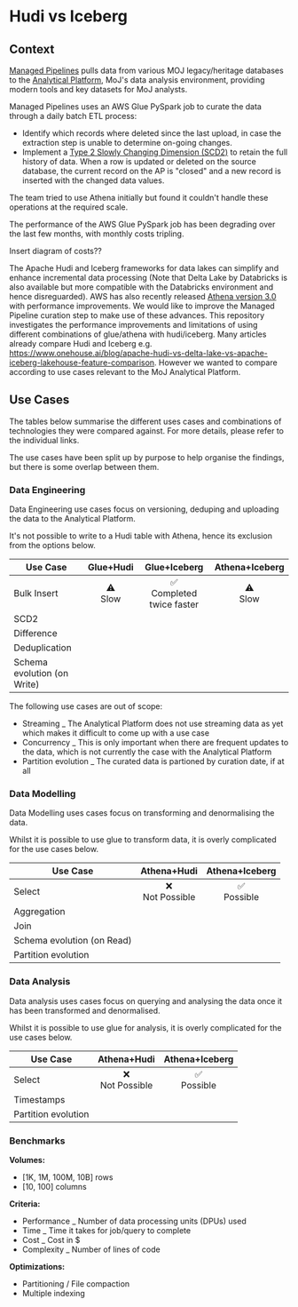 # Hudi vs Iceberg

## Context

[Managed Pipelines](https://ministryofjustice.github.io/analytical-platform-data-engineering/) pulls data from various MOJ legacy/heritage databases to the [Analytical Platform](https://user-guidance.services.alpha.mojanalytics.xyz/), MoJ's data analysis environment, providing modern tools and key datasets for MoJ analysts.

Managed Pipelines uses an AWS Glue PySpark job to curate the data through a daily batch ETL process:

- Identify which records where deleted since the last upload, in case the extraction step is unable to determine on-going changes.
- Implement a [Type 2 Slowly Changing Dimension (SCD2)](https://en.wikipedia.org/wiki/Slowly_changing_dimension) to retain the full history of data. When a row is updated or deleted on the source database, the current record on the AP is "closed" and a new record is inserted with the changed data values.

The team tried to use Athena initially but found it couldn't handle these operations at the required scale.

The performance of the AWS Glue PySpark job has been degrading over the last few months, with monthly costs tripling.

Insert diagram of costs??

The Apache Hudi and Iceberg frameworks for data lakes can simplify and enhance incremental data processing (Note that Delta Lake by Databricks is also available but more compatible with the Databricks environment and hence disreguarded). AWS has also recently released [Athena version 3.0](https://aws.amazon.com/about-aws/whats-new/2022/10/amazon-athena-announces-upgraded-query-engine/) with performance improvements. We would like to improve the Managed Pipeline curation step to make use of these advances. This repository investigates the performance improvements and limitations of using different combinations of glue/athena with hudi/iceberg. Many articles already compare Hudi and Iceberg e.g. https://www.onehouse.ai/blog/apache-hudi-vs-delta-lake-vs-apache-iceberg-lakehouse-feature-comparison. However we wanted to compare according to use cases relevant to the MoJ Analytical Platform.

## Use Cases

The tables below summarise the different uses cases and combinations of technologies they were compared against. For more details, please refer to the individual links.

The use cases have been split up by purpose to help organise the findings, but there is some overlap between them.

### Data Engineering

Data Engineering use cases focus on versioning, deduping and uploading the data to the Analytical Platform.

It's not possible to write to a Hudi table with Athena, hence its exclusion from the options below.

|Use Case|Glue+Hudi|Glue+Iceberg|Athena+Iceberg|
|-|:-:|:-:|:-:|
|Bulk Insert|:warning: <br />Slow|:white_check_mark: <br />Completed twice faster|:warning: <br />Slow|
|SCD2|||
|Difference|||
|Deduplication|||
|Schema evolution (on Write)|||

The following use cases are out of scope:

- Streaming _ The Analytical Platform does not use streaming data as yet which makes it difficult to come up with a use case
- Concurrency _ This is only important when there are frequent updates to the data, which is not currently the case with the Analytical Platform
- Partition evolution _ The curated data is partioned by curation date, if at all

### Data Modelling

Data Modelling uses cases focus on transforming and denormalising the data.

Whilst it is possible to use glue to transform data, it is overly complicated for the use cases below.

|Use Case|Athena+Hudi|Athena+Iceberg|
|-|:-:|:-:|
|Select|:x: <br />Not Possible|:white_check_mark: <br />Possible|
|Aggregation|||
|Join|||
|Schema evolution (on Read)|||
|Partition evolution|||

### Data Analysis

Data analysis uses cases focus on querying and analysing the data once it has been transformed and denormalised.

Whilst it is possible to use glue for analysis, it is overly complicated for the use cases below.

|Use Case|Athena+Hudi|Athena+Iceberg|
|-|:-:|:-:|
|Select|:x: <br />Not Possible|:white_check_mark: <br />Possible|
|Timestamps|||
|Partition evolution|||

### Benchmarks

**Volumes:**
- [1K, 1M, 100M, 10B] rows
- [10, 100] columns

**Criteria:**
- Performance _ Number of data processing units (DPUs) used
- Time _ Time it takes for job/query to complete
- Cost _ Cost in $
- Complexity _ Number of lines of code

**Optimizations:**

- Partitioning / File compaction
- Multiple indexing
